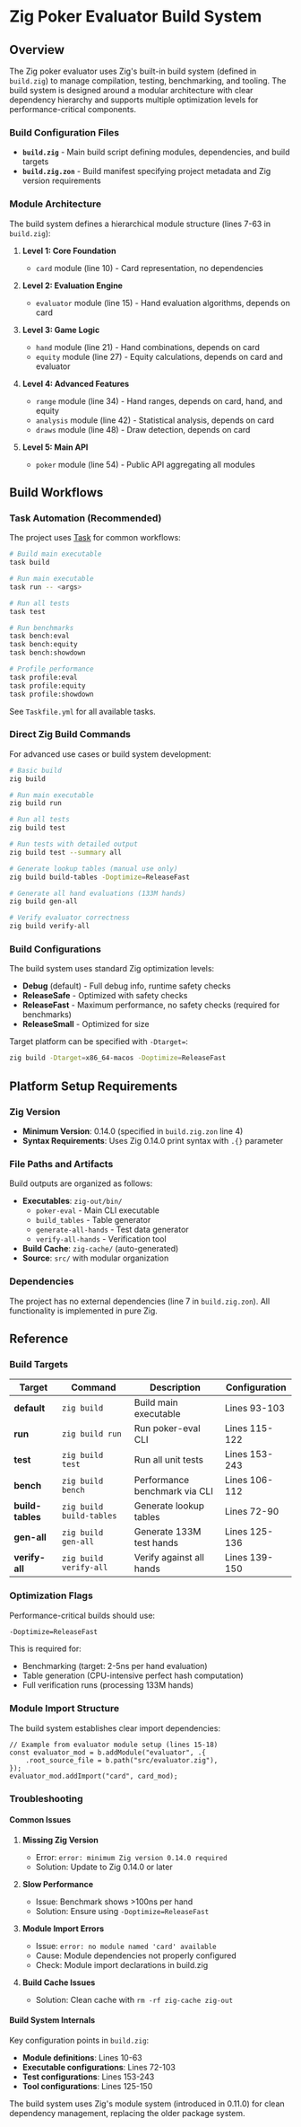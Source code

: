 <!-- Generated: 2025-07-09 07:24:34 UTC -->

# Zig Poker Evaluator Build System

## Overview

The Zig poker evaluator uses Zig's built-in build system (defined in `build.zig`) to manage compilation, testing, benchmarking, and tooling. The build system is designed around a modular architecture with clear dependency hierarchy and supports multiple optimization levels for performance-critical components.

### Build Configuration Files

- **`build.zig`** - Main build script defining modules, dependencies, and build targets
- **`build.zig.zon`** - Build manifest specifying project metadata and Zig version requirements

### Module Architecture

The build system defines a hierarchical module structure (lines 7-63 in `build.zig`):

1. **Level 1: Core Foundation**
   - `card` module (line 10) - Card representation, no dependencies

2. **Level 2: Evaluation Engine**
   - `evaluator` module (line 15) - Hand evaluation algorithms, depends on card

3. **Level 3: Game Logic**
   - `hand` module (line 21) - Hand combinations, depends on card
   - `equity` module (line 27) - Equity calculations, depends on card and evaluator

4. **Level 4: Advanced Features**
   - `range` module (line 34) - Hand ranges, depends on card, hand, and equity
   - `analysis` module (line 42) - Statistical analysis, depends on card
   - `draws` module (line 48) - Draw detection, depends on card

5. **Level 5: Main API**
   - `poker` module (line 54) - Public API aggregating all modules

## Build Workflows

### Task Automation (Recommended)

The project uses [Task](https://taskfile.dev) for common workflows:

```bash
# Build main executable
task build

# Run main executable
task run -- <args>

# Run all tests
task test

# Run benchmarks
task bench:eval
task bench:equity
task bench:showdown

# Profile performance
task profile:eval
task profile:equity
task profile:showdown
```

See `Taskfile.yml` for all available tasks.

### Direct Zig Build Commands

For advanced use cases or build system development:

```bash
# Basic build
zig build

# Run main executable
zig build run

# Run all tests
zig build test

# Run tests with detailed output
zig build test --summary all

# Generate lookup tables (manual use only)
zig build build-tables -Doptimize=ReleaseFast

# Generate all hand evaluations (133M hands)
zig build gen-all

# Verify evaluator correctness
zig build verify-all
```

### Build Configurations

The build system uses standard Zig optimization levels:

- **Debug** (default) - Full debug info, runtime safety checks
- **ReleaseSafe** - Optimized with safety checks
- **ReleaseFast** - Maximum performance, no safety checks (required for benchmarks)
- **ReleaseSmall** - Optimized for size

Target platform can be specified with `-Dtarget=`:
```bash
zig build -Dtarget=x86_64-macos -Doptimize=ReleaseFast
```

## Platform Setup Requirements

### Zig Version
- **Minimum Version**: 0.14.0 (specified in `build.zig.zon` line 4)
- **Syntax Requirements**: Uses Zig 0.14.0 print syntax with `.{}` parameter

### File Paths and Artifacts

Build outputs are organized as follows:
- **Executables**: `zig-out/bin/`
  - `poker-eval` - Main CLI executable
  - `build_tables` - Table generator
  - `generate-all-hands` - Test data generator
  - `verify-all-hands` - Verification tool
- **Build Cache**: `zig-cache/` (auto-generated)
- **Source**: `src/` with modular organization

### Dependencies

The project has no external dependencies (line 7 in `build.zig.zon`). All functionality is implemented in pure Zig.

## Reference

### Build Targets

| Target | Command | Description | Configuration |
|--------|---------|-------------|---------------|
| **default** | `zig build` | Build main executable | Lines 93-103 |
| **run** | `zig build run` | Run poker-eval CLI | Lines 115-122 |
| **test** | `zig build test` | Run all unit tests | Lines 153-243 |
| **bench** | `zig build bench` | Performance benchmark via CLI | Lines 106-112 |
| **build-tables** | `zig build build-tables` | Generate lookup tables | Lines 72-90 |
| **gen-all** | `zig build gen-all` | Generate 133M test hands | Lines 125-136 |
| **verify-all** | `zig build verify-all` | Verify against all hands | Lines 139-150 |

### Optimization Flags

Performance-critical builds should use:
```bash
-Doptimize=ReleaseFast
```

This is required for:
- Benchmarking (target: 2-5ns per hand evaluation)
- Table generation (CPU-intensive perfect hash computation)
- Full verification runs (processing 133M hands)

### Module Import Structure

The build system establishes clear import dependencies:

```zig
// Example from evaluator module setup (lines 15-18)
const evaluator_mod = b.addModule("evaluator", .{
    .root_source_file = b.path("src/evaluator.zig"),
});
evaluator_mod.addImport("card", card_mod);
```

### Troubleshooting

#### Common Issues

1. **Missing Zig Version**
   - Error: `error: minimum Zig version 0.14.0 required`
   - Solution: Update to Zig 0.14.0 or later

2. **Slow Performance**
   - Issue: Benchmark shows >100ns per hand
   - Solution: Ensure using `-Doptimize=ReleaseFast`

3. **Module Import Errors**
   - Issue: `error: no module named 'card' available`
   - Cause: Module dependencies not properly configured
   - Check: Module import declarations in build.zig

4. **Build Cache Issues**
   - Solution: Clean cache with `rm -rf zig-cache zig-out`

#### Build System Internals

Key configuration points in `build.zig`:

- **Module definitions**: Lines 10-63
- **Executable configurations**: Lines 72-103
- **Test configurations**: Lines 153-243
- **Tool configurations**: Lines 125-150

The build system uses Zig's module system (introduced in 0.11.0) for clean dependency management, replacing the older package system.
